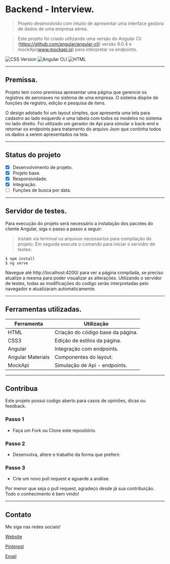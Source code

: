 # Backend - Interview.

> Projeto desenvolvido com intuito de apresentar uma interface gestora de dados de uma empresa aérea.

> Este projeto foi criado utilizando uma versão do Angular Cli (https://github.com/angular/angular-cli) versão 9.0.4 e mockApi(www.mockapi.io) para interpretar os endpoints.

![CSS Version](https://img.shields.io/badge/CSS-Vesion_3-BLUE.svg) 
![Angular CLI](https://img.shields.io/badge/Angular-9.0.4-RED.svg) 
![HTML](https://img.shields.io/badge/HTML-Vesion_5-ORANGE.svg)

---

## Premissa.

Projeto tem como premissa apresentar uma página que gerencie os registros de aeronaves no sistema de uma empresa. O sistema dispõe de funções de registro, edição e pesquisa de itens. 

O design adotado foi um layout simples, que apresenta uma tela para cadastro ao lado esquerdo e uma tabela com todos os modelos no sistema no lado direito. Foi utilizado um gerador de Api para simular o back-end e retornar os endpoints para tratamento do arquivo Json que continha todos os dados a serem apresentados na tela. 

---

## Status do projeto

- [x] Desenvolvimento de projeto.
- [x] Projeto base.
- [x] Responsividade.
- [x] Integração.
- [ ] Funções de busca por data.

---

## Servidor de testes.

Para execução do projeto será necessário a instalação dos pacotes do cliente Angular, siga o passo a passo a seguir:

> Instale via terminal os arquivos necessarios para compilação do projeto. Em seguida execute o comando para iniciar o servidor de testes:
```shell
$ npm install
$ ng serve
```

Navegue até http://localhost:4200/ para ver a página compilada, se preciso atualize a mesma para poder visualizar as alterações.
Utilizando o servidor de testes, todas as modificações do codigo serão interpretadas pelo navegador e atualizaram automaticamente.

---

## Ferramentas utilizadas.

| Ferramenta        | Utilização                        |
|-------------------|-----------------------------------|
| HTML              | Criação do código base da página. |
| CSS3              | Edição de estilos da página.      |
| Angular           | Integração com endpoints.         |
| Angular Materials | Componentes do layout.            |
| MockApi           | Simulação de Api - endpoints.     |

---

## Contribua

Este projeto possui codigo aberto para casos de opiniões, dicas ou feedback.

### Passo 1

- Faça um Fork ou Clone este repositório.

### Passo 2

- Desenvolva, altere e trabalhe da forma que preferir.

### Passo 3

- Crie um novo pull request e aguarde a análise.

Por menor que seja o pull request, agradeço desde já sua contribuição. Todo o conhecimento é bem vindo!

---

## Contato

Me siga nas redes sociais! 

[Website](https://matheus-cunha.github.io/)

[Pinterest](https://br.pinterest.com/portifoliomatheuscunha/)

[Email](matheus.cunha.sjc@gmail.com)
